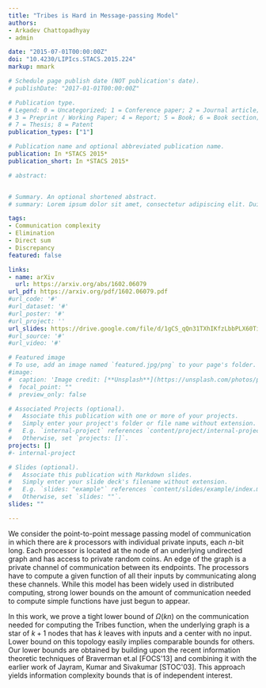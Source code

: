 ```yaml
---
title: "Tribes is Hard in Message-passing Model"
authors:
- Arkadev Chattopadhyay
- admin

date: "2015-07-01T00:00:00Z"
doi: "10.4230/LIPIcs.STACS.2015.224"
markup: mmark

# Schedule page publish date (NOT publication's date).
# publishDate: "2017-01-01T00:00:00Z"

# Publication type.
# Legend: 0 = Uncategorized; 1 = Conference paper; 2 = Journal article;
# 3 = Preprint / Working Paper; 4 = Report; 5 = Book; 6 = Book section;
# 7 = Thesis; 8 = Patent
publication_types: ["1"]

# Publication name and optional abbreviated publication name.
publication: In *STACS 2015*
publication_short: In *STACS 2015*

# abstract: 


# Summary. An optional shortened abstract.
# summary: Lorem ipsum dolor sit amet, consectetur adipiscing elit. Duis posuere tellus ac convallis placerat. Proin #tincidunt magna sed ex sollicitudin condimentum.

tags:
- Communication complexity
- Elimination
- Direct sum
- Discrepancy
featured: false

links:
- name: arXiv
  url: https://arxiv.org/abs/1602.06079
url_pdf: https://arxiv.org/pdf/1602.06079.pdf
#url_code: '#'
#url_dataset: '#'
#url_poster: '#'
#url_project: ''
url_slides: https://drive.google.com/file/d/1gCS_qQn31TXhIKfzLbbPLX60TirYcf94/view
#url_source: '#'
#url_video: '#'

# Featured image
# To use, add an image named `featured.jpg/png` to your page's folder. 
#image:
#  caption: 'Image credit: [**Unsplash**](https://unsplash.com/photos/pLCdAaMFLTE)'
#  focal_point: ""
#  preview_only: false

# Associated Projects (optional).
#   Associate this publication with one or more of your projects.
#   Simply enter your project's folder or file name without extension.
#   E.g. `internal-project` references `content/project/internal-project/index.md`.
#   Otherwise, set `projects: []`.
projects: []
#- internal-project

# Slides (optional).
#   Associate this publication with Markdown slides.
#   Simply enter your slide deck's filename without extension.
#   E.g. `slides: "example"` references `content/slides/example/index.md`.
#   Otherwise, set `slides: ""`.
slides: ""

---
```


We consider the point-to-point message passing model of
  communication in which there are $k$ processors with individual
  private inputs, each $n$-bit long. Each processor is located at the
  node of an underlying undirected graph and has access to private
  random coins. An edge of the graph is a private channel of
  communication between its endpoints. The processors have to compute
  a given function of all their inputs by communicating along these
  channels. While this model has been widely used in distributed
  computing, strong lower bounds on the amount of communication needed
  to compute simple functions have just begun to appear.

  In this work, we prove a tight lower bound of $\Omega(kn)$ on the
  communication needed for computing the Tribes function, when the
  underlying graph is a star of $k+1$ nodes that has $k$ leaves with
  inputs and a center with no input. Lower bound on this topology
  easily implies comparable bounds for others.  Our lower bounds are
  obtained by building upon the recent information theoretic
  techniques of Braverman et.al [FOCS'13] and combining it
  with the earlier work of Jayram, Kumar and Sivakumar [STOC'03]. This approach yields
  information complexity bounds that is of independent interest.